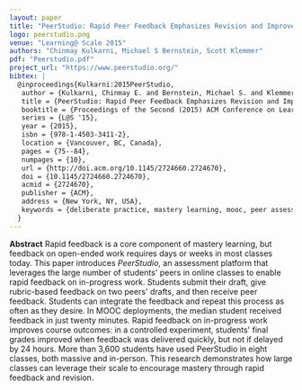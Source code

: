 ```yaml
---
layout: paper
title: "PeerStudio: Rapid Peer Feedback Emphasizes Revision and Improves Performance"
logo: peerstudio.png
venue: "Learning@ Scale 2015"
authors: "Chinmay Kulkarni, Michael S Bernstein, Scott Klemmer"
pdf: "Peerstudio.pdf"
project_url: "https://www.peerstudio.org/"
bibtex: |
  @inproceedings{Kulkarni:2015PeerStudio,
   author = {Kulkarni, Chinmay E. and Bernstein, Michael S. and Klemmer, Scott R.},
   title = {PeerStudio: Rapid Peer Feedback Emphasizes Revision and Improves Performance},
   booktitle = {Proceedings of the Second (2015) ACM Conference on Learning @ Scale},
   series = {L@S '15},
   year = {2015},
   isbn = {978-1-4503-3411-2},
   location = {Vancouver, BC, Canada},
   pages = {75--84},
   numpages = {10},
   url = {http://doi.acm.org/10.1145/2724660.2724670},
   doi = {10.1145/2724660.2724670},
   acmid = {2724670},
   publisher = {ACM},
   address = {New York, NY, USA},
   keywords = {deliberate practice, mastery learning, mooc, peer assessment, peer learning},
  }
---
```


**Abstract**  Rapid feedback is a core component of mastery learning, but feedback on open-ended work requires days or weeks in most classes today. This paper introduces *PeerStudio*, an assessment platform that leverages the large number of students' peers in online classes to enable rapid feedback on in-progress work. Students submit their draft, give rubric-based feedback on two peers' drafts, and then receive peer feedback. Students can integrate the feedback and repeat this process as often as they desire. In MOOC deployments, the median student received feedback in just twenty minutes. Rapid feedback on in-progress work improves course outcomes: in a controlled experiment, students' final grades improved when feedback was delivered quickly, but not if delayed by 24 hours. More than 3,600 students have used PeerStudio in eight classes, both massive and in-person. This research demonstrates how large classes can leverage their scale to encourage mastery through rapid feedback and revision.
